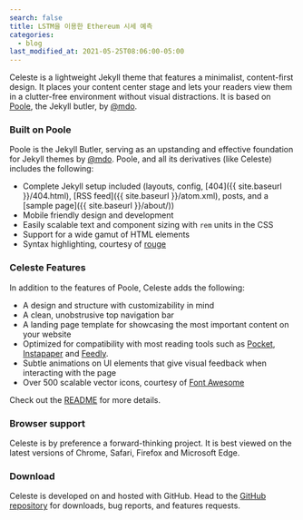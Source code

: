 ```yaml
---
search: false
title: LSTM을 이용한 Ethereum 시세 예측
categories: 
  - blog
last_modified_at: 2021-05-25T08:06:00-05:00
---
```


Celeste is a lightweight Jekyll theme that features a minimalist, content-first design. It places your content center stage and lets your readers view them in a clutter-free environment without visual distractions. It is based on [Poole](https://github.com/poole/poole), the Jekyll butler, by [@mdo](https://github.com/mdo).

### Built on Poole

Poole is the Jekyll Butler, serving as an upstanding and effective foundation for Jekyll themes by [@mdo](https://github.com/mdo). Poole, and all its derivatives (like Celeste) includes the following:

* Complete Jekyll setup included (layouts, config, [404]({{ site.baseurl }}/404.html), [RSS feed]({{ site.baseurl }}/atom.xml), posts, and a [sample page]({{ site.baseurl }}/about/))
* Mobile friendly design and development
* Easily scalable text and component sizing with `rem` units in the CSS
* Support for a wide gamut of HTML elements
* Syntax highlighting, courtesy of [rouge](https://github.com/jneen/rouge)

### Celeste Features

In addition to the features of Poole, Celeste adds the following:

* A design and structure with customizability in mind
* A clean, unobstrusive top navigation bar
* A landing page template for showcasing the most important content on your website
* Optimized for compatibility with most reading tools such as [Pocket](https://getpocket.com), [Instapaper](https://www.instapaper.com) and [Feedly](https://feedly.com/).
* Subtle animations on UI elements that give visual feedback when interacting with the page
* Over 500 scalable vector icons, courtesy of [Font Awesome](https://fontawesome.com/v4.7.0/)

<!-- Additional features to follow -->
<!-- * A blog archives page, to allow easy access to old blog entries -->
<!-- * Multiple color schemes, accessible via the `@import` directive -->

Check out the [README](https://github.com/nicoelayda/celeste#readme) for more details.

### Browser support

Celeste is by preference a forward-thinking project. It is best viewed on the latest versions of Chrome, Safari, Firefox and Microsoft Edge.

### Download

Celeste is developed on and hosted with GitHub. Head to the [GitHub repository](https://github.com/nicoelayda/celeste) for downloads, bug reports, and features requests.
